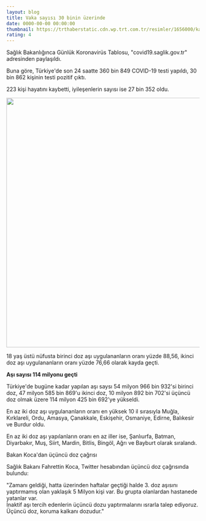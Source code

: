 ```yaml
--- 
layout: blog
title: Vaka sayısı 30 binin üzerinde
date: 0000-00-00 00:00:00
thumbnail: https://trthaberstatic.cdn.wp.trt.com.tr/resimler/1656000/kalabalik-asi-koronavirus-trt-haber-1657528.jpg
rating: 4
---
```

<p>
	Sağlık Bakanlığınca Günlük Koronavirüs Tablosu, "covid19.saglik.gov.tr" adresinden paylaşıldı.</p>
<p>
	Buna göre, Türkiye'de son 24 saatte 360 bin 849 COVID-19 testi yapıldı, 30 bin 862 kişinin testi pozitif çıktı.</p>
<p>
	223 kişi hayatını kaybetti, iyileşenlerin sayısı ise 27 bin 352 oldu.</p>
<p>
	<img alt="" src="dosyalar/images/19 ekim(1).jpg" style="width: 650px; height: 650px;" /></p>
<p>
	18 yaş üstü nüfusta birinci doz aşı uygulananların oranı yüzde 88,56, ikinci doz aşı uygulananların oranı yüzde 76,66 olarak kayda geçti.</p>
<p>
	<strong>Aşı sayısı 114 milyonu geçti</strong></p>
<p>
	Türkiye'de bugüne kadar yapılan aşı saysı 54 milyon 966 bin 932'si birinci doz, 47 milyon 585 bin 869'u ikinci doz, 10 milyon 892 bin 702'si üçüncü doz olmak üzere 114 milyon 425 bin 692'ye yükseldi.</p>
<p>
	En az iki doz aşı uygulananların oranı en yüksek 10 il sırasıyla Muğla, Kırklareli, Ordu, Amasya, Çanakkale, Eskişehir, Osmaniye, Edirne, Balıkesir ve Burdur oldu.</p>
<p>
	En az iki doz aşı yapılanların oranı en az iller ise, Şanlıurfa, Batman, Diyarbakır, Muş, Siirt, Mardin, Bitlis, Bingöl, Ağrı ve Bayburt olarak sıralandı.</p>
<p>
	Bakan Koca'dan üçüncü doz çağrısı</p>
<p>
	Sağlık Bakanı Fahrettin Koca, Twitter hesabından üçüncü doz çağrısında bulundu:</p>
<p>
	"Zamanı geldiği, hatta üzerinden haftalar geçtiği halde 3. doz aşısını yaptırmamış olan yaklaşık 5 Milyon kişi var. Bu grupta olanlardan hastanede yatanlar var.<br />
	İnaktif aşı tercih edenlerin üçüncü dozu yaptırmalarını ısrarla talep ediyoruz. Üçüncü doz, koruma kalkanı dozudur."</p>
